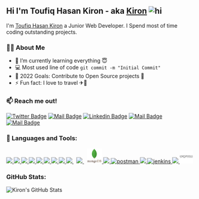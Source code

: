 ## Hi I'm Toufiq Hasan Kiron - aka <a href="https://thkiron.me" target="_blank">Kiron</a>  <img src="https://user-images.githubusercontent.com/1303154/88677602-1635ba80-d120-11ea-84d8-d263ba5fc3c0.gif" width="28px" alt="hi">

I'm <a href="https://www.facebook.com/toufiqhasankiron" target="_blank">Toufiq Hasan Kiron</a> a Junior Web Developer. I Spend most of time coding outstanding projects.

### 🙋‍♂️ About Me

- 🌱 I’m currently learning everything 😇
- :computer: Most used line of code `git commit -m "Initial Commit"`
- 🥅 2022 Goals: Contribute  to Open Source projects 📝
- ⚡ Fun fact: I love to travel ✈🚢

### :mailbox: Reach me out!

[![Twitter Badge](https://img.shields.io/badge/-@ToufiqHasan0-1ca0f1?style=flat&labelColor=1ca0f1&logo=twitter&logoColor=white&link=https://twitter.com/ToufiqHasan0)](https://twitter.com/ToufiqHasan0) [![Mail Badge](https://img.shields.io/badge/-Toufiq_Hasan_Kiron-e74c3c?style=flat&labelColor=e74c3c&logo=youtube&logoColor=white)](https://www.youtube.com/channel/UCS_vQ5IzXERnAfxVQ-998Pw) [![Linkedin Badge](https://img.shields.io/badge/-Toufiq_Hasan_Kiron-0e76a8?style=flat&labelColor=0e76a8&logo=linkedin&logoColor=white)](https://www.linkedin.com/in/Toufiq-Hasan-Kiron/) [![Mail Badge](https://img.shields.io/badge/-@toufiq_hasan_kiron-e84393?style=flat&labelColor=e84393&logo=instagram&logoColor=white)](https://instagram.com/toufiq_hasan_kiron) [![Mail Badge](https://img.shields.io/badge/-Toufiq_Hasan_Kiron-c0392b?style=flat&labelColor=c0392b&logo=gmail&logoColor=white)](mailto:toufiqhasankiron@yahoo.com)




### 🚀 Languages and Tools:

<p align="left"> 
    <a href="https://www.w3.org/html/" target="_blank"> <img src="https://img.icons8.com/color/40/000000/html-5.png"/> </a> 
    <a href="https://www.w3schools.com/css/" target="_blank"> <img src="https://img.icons8.com/color/40/000000/css3.png"/> </a> 
    <a href="https://getbootstrap.com" target="_blank"> <img src="https://img.icons8.com/color/40/000000/bootstrap.png"/> </a> 
    <a href="https://developer.mozilla.org/en-US/docs/Web/JavaScript" target="_blank"> <img src="https://img.icons8.com/color/40/000000/javascript.png"/> </a> 
    <a href="https://www.java.com" target="_blank"> <img src="https://img.icons8.com/color/40/000000/java-coffee-cup-logo.png"/> </a>
    <a href="https://reactjs.org/" target="_blank"> <img src="https://img.icons8.com/color/40/000000/react-native.png"/> </a>
    <a href="https://spring.io/projects/spring-boot" target="_blank"> <img src="https://img.icons8.com/color/40/000000/spring-logo.png"/> </a> 
    <a href="https://www.python.org" target="_blank"> <img src="https://img.icons8.com/color/40/000000/python.png"/> </a> 
    <a style="padding-right:8px;" href="https://nodejs.org" target="_blank"> <img src="https://img.icons8.com/color/40/000000/nodejs.png"/> </a> 
    <a style="padding-right:8px;" href="https://www.mysql.com/" target="_blank"> <img src="https://img.icons8.com/fluent/40/000000/mysql-logo.png"/> </a>
    <a href="https://www.mongodb.com/" target="_blank"> <img src="https://raw.githubusercontent.com/devicons/devicon/master/icons/mongodb/mongodb-original-wordmark.svg" alt="mongodb" width="40" height="40"/> </a> 
    <a href="https://firebase.google.com/" target="_blank"> <img src="https://img.icons8.com/color/40/000000/firebase.png"/> </a> 
    <a href="https://postman.com" target="_blank"> <img src="https://www.vectorlogo.zone/logos/getpostman/getpostman-icon.svg" alt="postman" width="35" height="35"/> </a>   
    <a href="https://git-scm.com/" target="_blank"> <img src="https://img.icons8.com/color/40/000000/git.png"/> </a> 
    <a href="https://www.jenkins.io" target="_blank"> <img src="https://www.vectorlogo.zone/logos/jenkins/jenkins-icon.svg" alt="jenkins" width="35" height="35"/> </a> 
    <a href="https://redux.js.org" target="_blank"> <img src="https://img.icons8.com/color/40/000000/redux.png"/> </a>
    <a href="https://expressjs.com" target="_blank"> <img src="https://raw.githubusercontent.com/devicons/devicon/master/icons/express/express-original-wordmark.svg" alt="express" width="35" height="35"/> </a>
</p>

### GitHub Stats:  <br />
  <img align="left" alt="Kiron's GitHub Stats" src="https://github-readme-stats.vercel.app/api?username=0kiron&show_icons=true&theme=dark&hide_border=true" />


